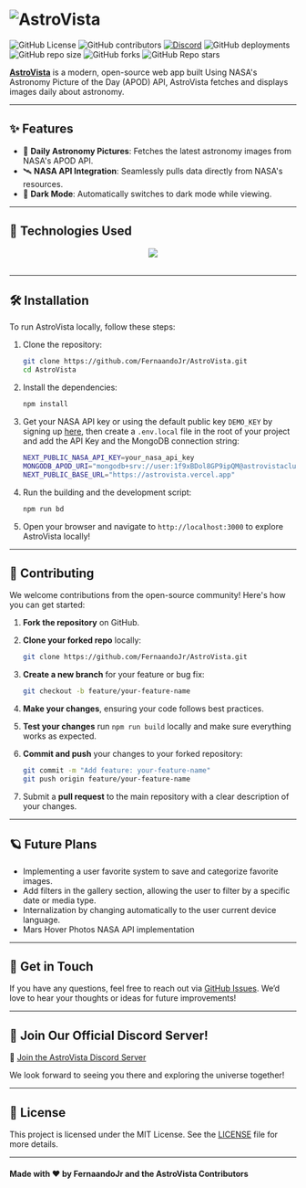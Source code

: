 # ![AstroVista](https://github.com/user-attachments/assets/9dbe2ae2-3c63-4e42-a342-24e30ad31825)

![GitHub License](https://img.shields.io/github/license/fernaandojr/astrovista?style=flat&link=https%3A%2F%2Fgithub.com%2FFernaandoJr%2FAstroVista%2Fblob%2Fmain%2FLICENSE&label=License)
![GitHub contributors](https://img.shields.io/github/contributors/fernaandojr/astrovista?label=Contributors)
[![Discord](https://img.shields.io/discord/1299024051510968423?style=flat&logo=discord&logoColor=ffffff&color=%235865F2&label=Discord)](https://discord.gg/kkeKKeASaW)
![GitHub deployments](https://img.shields.io/github/deployments/fernaandojr/astrovista/production?label=Deploy%20Status)
![GitHub repo size](https://img.shields.io/github/repo-size/fernaandojr/astrovista?label=Repo%20Size)
![GitHub forks](https://img.shields.io/github/forks/fernaandojr/astrovista?style=flat&label=Forks&color=%23172B4D)
![GitHub Repo stars](https://img.shields.io/github/stars/fernaandojr/astrovista?style=flat&label=Repo%20Stars&color=%23FFE200)

[**AstroVista**](https://astrovista.vercel.app/about) is a modern, open-source web app built Using NASA's Astronomy Picture of the Day (APOD) API, AstroVista fetches and displays images daily about astronomy.

---

## ✨ Features

- 🌠 **Daily Astronomy Pictures**: Fetches the latest astronomy images from NASA's APOD API.
- 🛰 **NASA API Integration**: Seamlessly pulls data directly from NASA's resources.
- 🎨 **Dark Mode**: Automatically switches to dark mode while viewing.

---

## 🚀 Technologies Used

<div align="center">
  <img src="https://skillicons.dev/icons?i=nextjs,tailwind,typescript,react,mongodb">
  <br/>
  <br/>
</div>

---

## 🛠️ Installation

To run AstroVista locally, follow these steps:

1. Clone the repository:

   ```bash
   git clone https://github.com/FernaandoJr/AstroVista.git
   cd AstroVista
   ```

2. Install the dependencies:

   ```bash
   npm install
   ```

3. Get your NASA API key or using the default public key `DEMO_KEY` by signing up [here](https://api.nasa.gov/), then create a `.env.local` file in the root of your project and add the API Key and the MongoDB connection string:

   ```bash
   NEXT_PUBLIC_NASA_API_KEY=your_nasa_api_key
   MONGODB_APOD_URI="mongodb+srv://user:1f9xBDol8GP9ipQM@astrovistacluster.jggvb.mongodb.net/Apod?retryWrites=true&w=majority"
   NEXT_PUBLIC_BASE_URL="https://astrovista.vercel.app"
   ```

4. Run the building and the development script:

   ```bash
   npm run bd
   ```

5. Open your browser and navigate to `http://localhost:3000` to explore AstroVista locally!

---

## 🤝 Contributing

We welcome contributions from the open-source community! Here's how you can get started:

1. **Fork the repository** on GitHub.
2. **Clone your forked repo** locally:

   ```bash
   git clone https://github.com/FernaandoJr/AstroVista.git
   ```

3. **Create a new branch** for your feature or bug fix:

   ```bash
   git checkout -b feature/your-feature-name
   ```

4. **Make your changes**, ensuring your code follows best practices.
5. **Test your changes** run `npm run build` locally and make sure everything works as expected.
6. **Commit and push** your changes to your forked repository:

   ```bash
   git commit -m "Add feature: your-feature-name"
   git push origin feature/your-feature-name
   ```

7. Submit a **pull request** to the main repository with a clear description of your changes.

---

## 🪐 Future Plans

- Implementing a user favorite system to save and categorize favorite images.
- Add filters in the gallery section, allowing the user to filter by a specific date or media type.
- Internalization by changing automatically to the user current device language.
- Mars Hover Photos NASA API implementation

---

## 💬 Get in Touch

If you have any questions, feel free to reach out via [GitHub Issues](https://github.com/FernaandoJr/AstroVista/issues). We’d love to hear your thoughts or ideas for future improvements!

---

## 🌌 Join Our Official Discord Server!

🔗 [Join the AstroVista Discord Server](https://discord.gg/TDYA7StNJ6)

We look forward to seeing you there and exploring the universe together!

---

## 📄 License

This project is licensed under the MIT License. See the [LICENSE](./LICENSE) file for more details.

---

#### Made with ❤️ by FernaandoJr and the AstroVista Contributors

